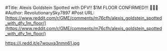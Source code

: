 #Title: Alexis Goldstein Spotted with DFV!! $1M FLOOR CONFIRMED!!! 🚀🚀🚀
#Author: RevolutionarySky7897
#Post URL: [https://www.reddit.com/r/GME/comments/m76cfh/alexis_goldstein_spotted_with_dfv_1m_floor/](https://www.reddit.com/r/GME/comments/m76cfh/alexis_goldstein_spotted_with_dfv_1m_floor/)


https://i.redd.it/e7wouva3nmn61.jpg